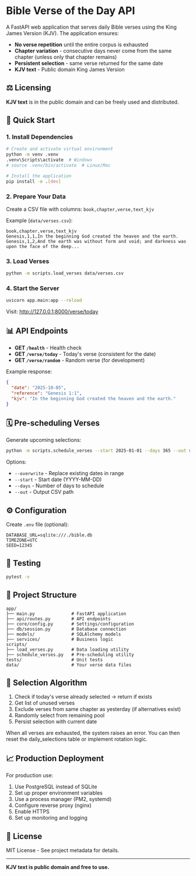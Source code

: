 # Bible Verse of the Day API

A FastAPI web application that serves daily Bible verses using the King James Version (KJV). The application ensures:

- **No verse repetition** until the entire corpus is exhausted
- **Chapter variation** - consecutive days never come from the same chapter (unless only that chapter remains)
- **Persistent selection** - same verse returned for the same date
- **KJV text** - Public domain King James Version

## ⚖️ Licensing

**KJV text** is in the public domain and can be freely used and distributed.

## 🚀 Quick Start

### 1. Install Dependencies
```bash
# Create and activate virtual environment
python -m venv .venv
.venv\Scripts\activate  # Windows
# source .venv/bin/activate  # Linux/Mac

# Install the application
pip install -e .[dev]
```

### 2. Prepare Your Data
Create a CSV file with columns: `book,chapter,verse,text_kjv`

Example (`data/verses.csv`):
```csv
book,chapter,verse,text_kjv
Genesis,1,1,In the beginning God created the heaven and the earth.
Genesis,1,2,And the earth was without form and void; and darkness was upon the face of the deep...
```

### 3. Load Verses
```bash
python -m scripts.load_verses data/verses.csv
```

### 4. Start the Server
```bash
uvicorn app.main:app --reload
```

Visit: http://127.0.0.1:8000/verse/today

## 📊 API Endpoints

- **GET `/health`** - Health check
- **GET `/verse/today`** - Today's verse (consistent for the date)
- **GET `/verse/random`** - Random verse (for development)

Example response:
```json
{
  "date": "2025-10-05",
  "reference": "Genesis 1:1",
  "kjv": "In the beginning God created the heaven and the earth."
}
```

## 🗓️ Pre-scheduling Verses

Generate upcoming selections:
```bash
python -m scripts.schedule_verses --start 2025-01-01 --days 365 --out schedule.csv
```

Options:
- `--overwrite` - Replace existing dates in range
- `--start` - Start date (YYYY-MM-DD)
- `--days` - Number of days to schedule
- `--out` - Output CSV path

## ⚙️ Configuration

Create `.env` file (optional):
```env
DATABASE_URL=sqlite:///./bible.db
TIMEZONE=UTC
SEED=12345
```

## 🧪 Testing

```bash
pytest -v
```

## 📁 Project Structure

```
app/
├── main.py              # FastAPI application
├── api/routes.py        # API endpoints
├── core/config.py       # Settings/configuration
├── db/session.py        # Database connection
├── models/              # SQLAlchemy models
├── services/            # Business logic
scripts/
├── load_verses.py       # Data loading utility
├── schedule_verses.py   # Pre-scheduling utility
tests/                   # Unit tests
data/                    # Your verse data files
```

## 🔄 Selection Algorithm

1. Check if today's verse already selected → return if exists
2. Get list of unused verses
3. Exclude verses from same chapter as yesterday (if alternatives exist)
4. Randomly select from remaining pool
5. Persist selection with current date

When all verses are exhausted, the system raises an error. You can then reset the daily_selections table or implement rotation logic.

## 📈 Production Deployment

For production use:
1. Use PostgreSQL instead of SQLite
2. Set up proper environment variables
3. Use a process manager (PM2, systemd)
4. Configure reverse proxy (nginx)
5. Enable HTTPS
6. Set up monitoring and logging

## 📜 License

MIT License - See project metadata for details.

---

**KJV text is public domain and free to use.**
